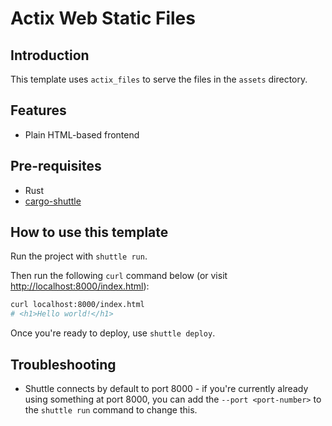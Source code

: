 # Actix Web Static Files

## Introduction

This template uses `actix_files` to serve the files in the `assets` directory.

## Features

- Plain HTML-based frontend

## Pre-requisites

- Rust
- [cargo-shuttle](https://www.shuttle.dev)

## How to use this template

Run the project with `shuttle run`.

Then run the following `curl` command below (or visit <http://localhost:8000/index.html>):

```bash
curl localhost:8000/index.html
# <h1>Hello world!</h1>
```

Once you're ready to deploy, use `shuttle deploy`.

## Troubleshooting
- Shuttle connects by default to port 8000 - if you're currently already using something at port 8000, you can add
  the `--port <port-number>` to the `shuttle run` command to change this.
